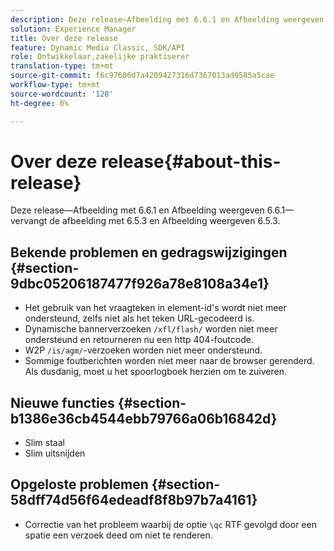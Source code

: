 ```yaml
---
description: Deze release—Afbeelding met 6.6.1 en Afbeelding weergeven 6.6.1—vervangt de afbeelding met 6.5.3 en Afbeelding weergeven 6.5.3.
solution: Experience Manager
title: Over deze release
feature: Dynamic Media Classic, SDK/API
role: Ontwikkelaar,zakelijke praktiserer
translation-type: tm+mt
source-git-commit: f6c97606d7a4209427316d7367013ad9585a5cae
workflow-type: tm+mt
source-wordcount: '128'
ht-degree: 0%

---
```



# Over deze release{#about-this-release}

Deze release—Afbeelding met 6.6.1 en Afbeelding weergeven 6.6.1—vervangt de afbeelding met 6.5.3 en Afbeelding weergeven 6.5.3.

## Bekende problemen en gedragswijzigingen {#section-9dbc05206187477f926a78e8108a34e1}

* Het gebruik van het vraagteken in element-id&#39;s wordt niet meer ondersteund, zelfs niet als het teken URL-gecodeerd is.
* Dynamische bannerverzoeken `/xfl/flash/` worden niet meer ondersteund en retourneren nu een http 404-foutcode.
* W2P `/is/agm/`-verzoeken worden niet meer ondersteund.
* Sommige foutberichten worden niet meer naar de browser gerenderd. Als dusdanig, moet u het spoorlogboek herzien om te zuiveren.

## Nieuwe functies {#section-b1386e36cb4544ebb79766a06b16842d}

* Slim staal
* Slim uitsnijden

## Opgeloste problemen {#section-58dff74d56f64edeadf8f8b97b7a4161}

* Correctie van het probleem waarbij de optie `\qc` RTF gevolgd door een spatie een verzoek deed om niet te renderen.

